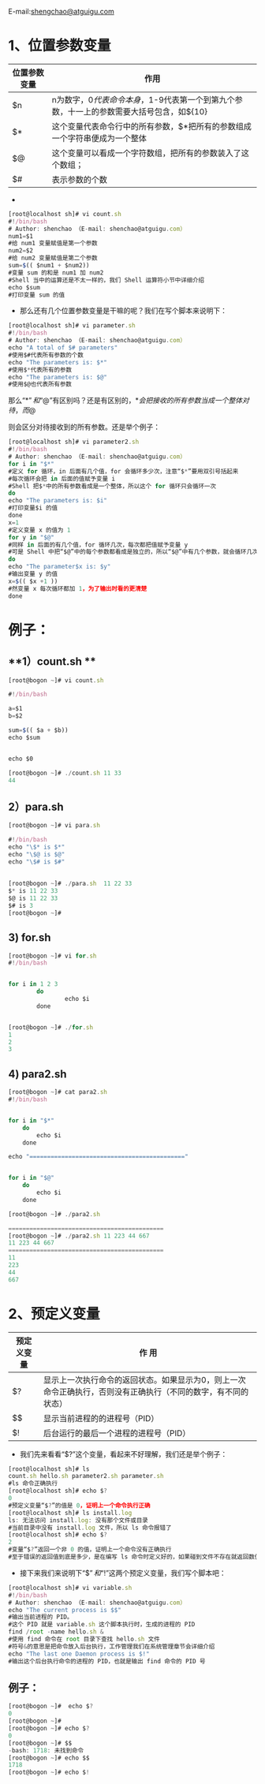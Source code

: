 E-mail:[shengchao@atguigu.com](http://shengchao@atguigu.com)

# **1、位置参数变量**

| 位置参数变量 | 作用 | 
| -- | -- |
| $n | n为数字，$0代表命令本身，$1-9代表第一个到第九个参数，十一上的参数需要大括号包含，如${10} | 
| $* | 这个变量代表命令行中的所有参数，$*把所有的参数组成一个字符串便成为一个整体 | 
| $@ | 这个变量可以看成一个字符数组，把所有的参数装入了这个数组； | 
| $# | 表示参数的个数 | 


- 

```javascript
[root@localhost sh]# vi count.sh
#!/bin/bash
# Author: shenchao （E-mail: shenchao@atguigu.com）
num1=$1
#给 num1 变量赋值是第一个参数
num2=$2
#给 num2 变量赋值是第二个参数
sum=$(( $num1 + $num2))
#变量 sum 的和是 num1 加 num2
#Shell 当中的运算还是不太一样的，我们 Shell 运算符小节中详细介绍
echo $sum
#打印变量 sum 的值
```

- 那么还有几个位置参数变量是干嘛的呢？我们在写个脚本来说明下：



```javascript
[root@localhost sh]# vi parameter.sh
#!/bin/bash
# Author: shenchao （E-mail: shenchao@atguigu.com）
echo "A total of $# parameters"
#使用$#代表所有参数的个数
echo "The parameters is: $*"
#使用$*代表所有的参数
echo "The parameters is: $@"
#使用$@也代表所有参数
```

那么“$*”和“$@”有区别吗？还是有区别的，$*会把接收的所有参数当成一个整体对待，而$@

则会区分对待接收到的所有参数。还是举个例子：

```javascript
[root@localhost sh]# vi parameter2.sh
#!/bin/bash
# Author: shenchao （E-mail: shenchao@atguigu.com）
for i in "$*"
#定义 for 循环，in 后面有几个值，for 会循环多少次，注意“$*”要用双引号括起来
#每次循环会把 in 后面的值赋予变量 i
#Shell 把$*中的所有参数看成是一个整体，所以这个 for 循环只会循环一次
do
echo "The parameters is: $i"
#打印变量$i 的值
done
x=1
#定义变量 x 的值为 1
for y in "$@"
#同样 in 后面的有几个值，for 循环几次，每次都把值赋予变量 y
#可是 Shell 中把“$@”中的每个参数都看成是独立的，所以“$@”中有几个参数，就会循环几次
do
echo "The parameter$x is: $y"
#输出变量 y 的值
x=$(( $x +1 ))
#然变量 x 每次循环都加 1，为了输出时看的更清楚
done
```

# **例子：**

## **1）count.sh  **

```javascript
[root@bogon ~]# vi count.sh 

#!/bin/bash

a=$1
b=$2

sum=$(( $a + $b))
echo $sum 


echo $0

[root@bogon ~]# ./count.sh 11 33 
44
```

## **2）para.sh**

```javascript
[root@bogon ~]# vi para.sh 

#!/bin/bash
echo "\$* is $*"
echo "\$@ is $@"
echo "\$# is $#"
 
  
[root@bogon ~]# ./para.sh  11 22 33
$* is 11 22 33
$@ is 11 22 33
$# is 3
[root@bogon ~]# 
```

## **3) for.sh**

```javascript
[root@bogon ~]# vi for.sh 
#!/bin/bash


for i in 1 2 3
        do
                echo $i
        done


[root@bogon ~]# ./for.sh 
1
2
3
```

## **4) para2.sh**

```javascript
[root@bogon ~]# cat para2.sh 
#!/bin/bash


for i in "$*"
	do
		echo $i
	done

echo "============================================"


for i in "$@"
	do
		echo $i
	done

[root@bogon ~]# ./para2.sh 

============================================
[root@bogon ~]# ./para2.sh 11 223 44 667 
11 223 44 667
============================================
11
223
44
667
```

# **2、预定义变量**

| 预定义变量 | 作    用 | 
| -- | -- |
| $? | 显示上一次执行命令的返回状态。如果显示为0，则上一次命令正确执行，否则没有正确执行（不同的数字，有不同的状态） | 
| $$ | 显示当前进程的的进程号（PID） | 
| $! | 后台运行的最后一个进程的进程号（PID） | 


- 我们先来看看“$?”这个变量，看起来不好理解，我们还是举个例子：

```javascript
[root@localhost sh]# ls
count.sh hello.sh parameter2.sh parameter.sh
#ls 命令正确执行
[root@localhost sh]# echo $?
0
#预定义变量“$?”的值是 0，证明上一个命令执行正确
[root@localhost sh]# ls install.log
ls: 无法访问 install.log: 没有那个文件或目录
#当前目录中没有 install.log 文件，所以 ls 命令报错了
[root@localhost sh]# echo $?
2
#变量“$?”返回一个非 0 的值，证明上一个命令没有正确执行
#至于错误的返回值到底是多少，是在编写 ls 命令时定义好的，如果碰到文件不存在就返回数值 2
```

- 接下来我们来说明下“$$”和“$!”这两个预定义变量，我们写个脚本吧：

```javascript
[root@localhost sh]# vi variable.sh
#!/bin/bash
# Author: shenchao （E-mail: shenchao@atguigu.com）
echo "The current process is $$"
#输出当前进程的 PID。
#这个 PID 就是 variable.sh 这个脚本执行时，生成的进程的 PID
find /root -name hello.sh &
#使用 find 命令在 root 目录下查找 hello.sh 文件
#符号&的意思是把命令放入后台执行，工作管理我们在系统管理章节会详细介绍
echo "The last one Daemon process is $!"
#输出这个后台执行命令的进程的 PID，也就是输出 find 命令的 PID 号
```

## **例子：**

```javascript
[root@bogon ~]#  echo $?
0
[root@bogon ~]# 
[root@bogon ~]# echo $?
0
[root@bogon ~]# $$
-bash: 1718: 未找到命令
[root@bogon ~]# echo $$
1718
[root@bogon ~]# echo $!

```